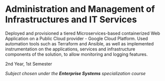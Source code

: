# Administration and Management of Infrastructures and IT Services

Deployed and provisioned a tiered Microservices-based containerized Web Application on a Public Cloud provider - Google Cloud Platform.
Used automation tools such as Terraform and Ansible, as well as implemented instrumentation on the applications, services and infrastructure components of the solution, to allow monitoring and logging features.

2nd Year, 1st Semester

*Subject chosen under the **Enterprise Systems** specialization course*
